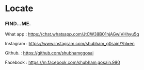 # Locate



### FIND...ME.


What app  : https://chat.whatsapp.com/JtCW38B01hjAGwlVHhyu5q

Instagram : https://www.instagram.com/shubham_g0sain/?hl=en

Github.   : https://github.com/shubhamggosai

Facebook  : https://m.facebook.com/shubham.gosain.980


